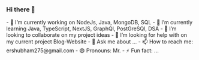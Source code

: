### Hi there 👋

<!--
**shubh55519/shubh55519** is a ✨ _special_ ✨ repository because its `README.md` (this file) appears on your GitHub profile.
--!>

- 🔭 I’m currently working on NodeJs, Java, MongoDB, SQL 
- 🌱 I’m currently learning Java, TypeScript, NextJS, GraphQl, PostGreSQl, DSA
- 👯 I’m looking to collaborate on my project ideas
- 🤔 I’m looking for help with on my current project Blog-Website
- 💬 Ask me about ...
- 📫 How to reach me: ershubham275@gmail.com
- 😄 Pronouns: Mr.
- ⚡ Fun fact: ...

